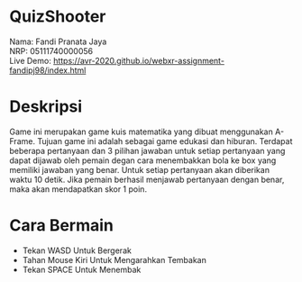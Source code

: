 # QuizShooter
Nama: Fandi Pranata Jaya<br>
NRP: 05111740000056<br>
Live Demo: https://avr-2020.github.io/webxr-assignment-fandipj98/index.html
# Deskripsi
Game ini merupakan game kuis matematika yang dibuat menggunakan A-Frame. Tujuan game ini adalah sebagai game edukasi dan hiburan. Terdapat beberapa pertanyaan dan 3 pilihan jawaban untuk setiap pertanyaan yang dapat dijawab oleh pemain degan cara menembakkan bola ke box yang memiliki jawaban yang benar. Untuk setiap pertanyaan akan diberikan waktu 10 detik. Jika pemain berhasil menjawab pertanyaan dengan benar, maka akan mendapatkan skor 1 poin.
# Cara Bermain
* Tekan WASD Untuk Bergerak
* Tahan Mouse Kiri Untuk Mengarahkan Tembakan
* Tekan SPACE Untuk Menembak
